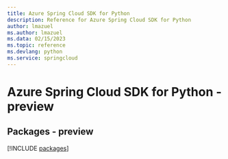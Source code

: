 ```yaml
---
title: Azure Spring Cloud SDK for Python
description: Reference for Azure Spring Cloud SDK for Python
author: lmazuel
ms.author: lmazuel
ms.data: 02/15/2023
ms.topic: reference
ms.devlang: python
ms.service: springcloud
---
```

# Azure Spring Cloud SDK for Python - preview
## Packages - preview
[!INCLUDE [packages](spring-cloud-index.md)]